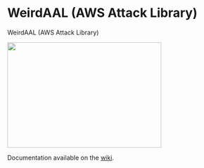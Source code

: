 # WeirdAAL (AWS Attack Library)
WeirdAAL (AWS Attack Library)

<img src="https://camo.githubusercontent.com/57f3a73c5016581281f92a5c4adcbc4215685b7c/687474703a2f2f6561726e746869732e6e65742f77702d636f6e74656e742f75706c6f6164732f323031332f31322f3135303439305f6c617267652e6a7067"  align="center" height="240" width="350">



Documentation available on the [wiki](https://github.com/carnal0wnage/weirdAAL/wiki).

